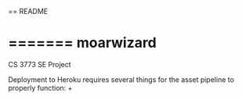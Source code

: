 
== README


=======
moarwizard
==========

CS 3773 SE Project


Deployment to Heroku requires several things for the asset pipeline to properly function:
+ 